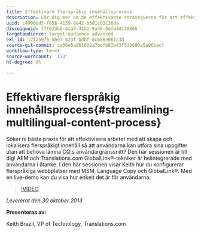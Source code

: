 ```yaml
---
title: Effektivare flerspråkig innehållsprocess
description: Lär dig mer om de effektivaste strategierna för att effektivisera framtagning och lokalisering av flerspråkigt innehåll så att användarna kan utföra sina uppgifter utan att behöva lämna CQ-användargränssnittet. AEM och Translations.com GlobalLink®-tekniker är helintegrerade med användarna i åtanke. Se Keith demonstrera hur du konfigurerar flerspråkiga webbplatser med MSM, language copy och GlobalLink®. Med en live-demo kan du visa hur enkelt det är för användarna.
uuid: c4900ed3-f85b-4139-8e42-b5d1c03c36da
discoiquuid: 77f623b6-4ca9-4122-9a48-5efe4d118865
targetaudience: target-audience advanced
exl-id: 17f25976-5be7-423f-bdbf-8c686e061c3d
source-git-commit: ca06e5a8b1602a7bcfb83a43f529680a5a96bacf
workflow-type: tm+mt
source-wordcount: '173'
ht-degree: 0%

---
```


# Effektivare flerspråkig innehållsprocess{#streamlining-multilingual-content-process}

Söker ni bästa praxis för att effektivisera arbetet med att skapa och lokalisera flerspråkigt innehåll så att användarna kan utföra sina uppgifter utan att behöva lämna CQ:s användargränssnitt? Den här sessionen är till dig! AEM och Translations.com GlobalLink®-tekniker är helintegrerade med användarna i åtanke. I den här sessionen visar Keith hur du konfigurerar flerspråkiga webbplatser med MSM, Language Copy och GlobalLink®. Med en live-demo kan du visa hur enkelt det är för användarna.

>[!VIDEO](https://video.tv.adobe.com/v/19569/?quality=9)

*Levererat den 30 oktober 2013*

**Presenteras av:**

Keith Brazil, VP of Technology, Translations.com

<!--
[Get back to the Overview](https://helpx.adobe.com/experience-manager/kt/eseminars/gems/aem-index.html)
-->
